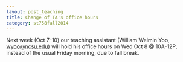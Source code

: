 ```yaml
---
layout: post_teaching
title: Change of TA's office hours
category: st758fall2014
---
```


Next week (Oct 7-10) our teaching assistant (William Weimin Yoo, <wyoo@ncsu.edu>) will hold his office hours on Wed Oct 8 @ 10A-12P, instead of the usual Friday morning, due to fall break.

